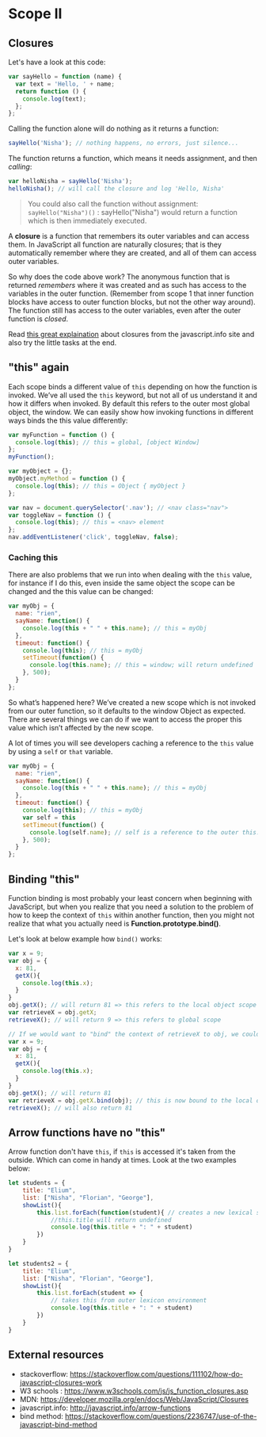Scope II
===

Closures
---

Let's have a look at this code:

```javascript
var sayHello = function (name) {
  var text = 'Hello, ' + name;
  return function () {
    console.log(text);
  };
};
```

Calling the function alone will do nothing as it returns a function:

```javascript
sayHello('Nisha'); // nothing happens, no errors, just silence...
```

The function returns a function, which means it needs assignment, and then _calling_:

```javascript
var helloNisha = sayHello('Nisha');
helloNisha(); // will call the closure and log 'Hello, Nisha'
```

> You could also call the function without assignment: `sayHello("Nisha")()` : sayHello("Nisha") would return a function which is then immediately executed.

A **closure** is a function that remembers its outer variables and can access them. In JavaScript all function are naturally closures; that is they automatically remember where they are created, and all of them can access outer variables.

So why does the code above work? The anonymous function that is returned _remembers_ where it was created and as such has access to the variables in the outer function. (Remember from scope 1 that inner function blocks have access to outer function blocks, but not the other way around). The function still has access to the outer variables, even after the outer function is _closed_.

Read [this great explaination](http://javascript.info/closure "closures") about closures from the javascript.info site and also try the little tasks at the end.

"this" again
---
Each scope binds a different value of `this` depending on how the function is invoked. We’ve all used the `this` keyword, but not all of us understand it and how it differs when invoked. By default this refers to the outer most global object, the window. We can easily show how invoking functions in different ways binds the this value differently:

```javascript
var myFunction = function () {
  console.log(this); // this = global, [object Window]
};
myFunction();

var myObject = {};
myObject.myMethod = function () {
  console.log(this); // this = Object { myObject }
};

var nav = document.querySelector('.nav'); // <nav class="nav">
var toggleNav = function () {
  console.log(this); // this = <nav> element
};
nav.addEventListener('click', toggleNav, false);
```

### Caching this
There are also problems that we run into when dealing with the `this` value, for instance if I do this, even inside the same object the scope can be changed and the this value can be changed:

```javascript
var myObj = {
  name: "rien",
  sayName: function() {
    console.log(this + " " + this.name); // this = myObj
  },
  timeout: function() {
    console.log(this); // this = myObj
    setTimeout(function() {
      console.log(this.name); // this = window; will return undefined
	}, 500);
  }
};
```
So what’s happened here? We’ve created a new scope which is not invoked from our outer function, so it defaults to the window Object as expected. There are several things we can do if we want to access the proper this value which isn’t affected by the new scope. 

A lot of times you will see developers caching a reference to the `this` value by using a `self` or `that` variable.

```javascript
var myObj = {
  name: "rien",
  sayName: function() {
    console.log(this + " " + this.name); // this = myObj
  },
  timeout: function() {
    console.log(this); // this = myObj
    var self = this
    setTimeout(function() {
      console.log(self.name); // self is a reference to the outer this.
	}, 500);
  }
};
```

Binding "this"
---
Function binding is most probably your least concern when beginning with JavaScript, but when you realize that you need a solution to the problem of how to keep the context of `this` within another function, then you might not realize that what you actually need is **Function.prototype.bind()**.

Let's look at below example how `bind()` works:

```javascript
var x = 9;
var obj = {
  x: 81,
  getX(){
    console.log(this.x);
  }
}
obj.getX(); // will return 81 => this refers to the local object scope
var retrieveX = obj.getX;
retrieveX(); // will return 9 => this refers to global scope

// If we would want to "bind" the context of retrieveX to obj, we could use bind
var x = 9;
var obj = {
  x: 81,
  getX(){
    console.log(this.x);
  }
}
obj.getX(); // will return 81
var retrieveX = obj.getX.bind(obj); // this is now bound to the local object scope
retrieveX(); // will also return 81

```

Arrow functions have no "this"
----

Arrow function don't have `this`, if `this` is accessed it's taken from the outside. Which can come in handy at times. Look at the two examples below:

```javascript
let students = {
    title: "Elium",
    list: ["Nisha", "Florian", "George"],
    showList(){
        this.list.forEach(function(student){ // creates a new lexical scope
            //this.title will return undefined
            console.log(this.title + ": " + student)
        })
    }
}

let students2 = {
    title: "Elium",
    list: ["Nisha", "Florian", "George"],
    showList(){
        this.list.forEach(student => {
            // takes this from outer lexicon environment
            console.log(this.title + ": " + student)
        })
    }
}
```





External resources
---
+ stackoverflow: https://stackoverflow.com/questions/111102/how-do-javascript-closures-work
+ W3 schools : https://www.w3schools.com/js/js_function_closures.asp
+ MDN: https://developer.mozilla.org/en/docs/Web/JavaScript/Closures
+ javascript.info: http://javascript.info/arrow-functions
+ bind method: https://stackoverflow.com/questions/2236747/use-of-the-javascript-bind-method